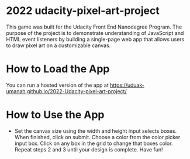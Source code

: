 # 2022 udacity-pixel-art-project
This game was built for the Udacity Front End Nanodegree Program. The purpose of the project is to demonstrate understanding of JavaScript and HTML event listeners by building a single-page web app that allows users to draw pixel art on a customizable canvas.

# How to Load the App
You can run a hosted version of the app at  https://uduak-umanah.github.io/2022-Udacity-pixel-art-project/



# How to Use the App
<ul>
  <li>Set the canvas size using the width and height input selects boxes. When finished, click on submit.
Choose a color from the color picker input box.
Click on any box in the grid to change that boxes color.
Repeat steps 2 and 3 until your design is complete.
Have fun!
</ul>

